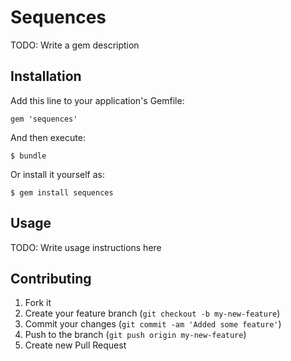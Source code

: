 # Sequences

TODO: Write a gem description

## Installation

Add this line to your application's Gemfile:

    gem 'sequences'

And then execute:

    $ bundle

Or install it yourself as:

    $ gem install sequences

## Usage

TODO: Write usage instructions here

## Contributing

1. Fork it
2. Create your feature branch (`git checkout -b my-new-feature`)
3. Commit your changes (`git commit -am 'Added some feature'`)
4. Push to the branch (`git push origin my-new-feature`)
5. Create new Pull Request
